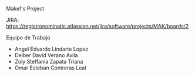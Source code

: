 Makef's Project

JIRA:
https://registronominatic.atlassian.net/jira/software/projects/MAK/boards/2

Equipo de Trabajo

- Angel Eduardo Lindarte Lopez
- Deiber David Verano Avila
- Zuly Steffania Zapata Triana
- Omar Esteban Contreras Leal
